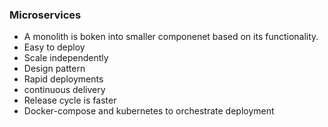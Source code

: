 ### Microservices
* A monolith is boken into smaller componenet based on its functionality.
* Easy to deploy
* Scale independently
* Design pattern
* Rapid deployments
* continuous delivery
* Release cycle is faster
* Docker-compose and kubernetes to orchestrate deployment
